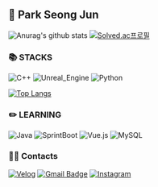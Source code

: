 <h2>👋 Park Seong Jun</h2>

![Anurag's github stats](https://github-readme-stats.vercel.app/api?username=psj98&show_icons=true&theme=radical) 
[![Solved.ac프로필](http://mazassumnida.wtf/api/generate_badge?boj=park98sj)](https://solved.ac/park98sj)
<!-- [![Solved.ac프로필](http://mazassumnida.wtf/api/mini/generate_badge?boj=park98sj)](https://solved.ac/park98sj) -->

<h3>📚 STACKS</h3>

![C++](https://img.shields.io/badge/C++-00599C?style=for-the-badge&logo=Cplusplus&logoColor=white)
![Unreal_Engine](https://img.shields.io/badge/Unreal_Engine-0E1128?style=for-the-badge&logo=UnrealEngine&logoColor=white)
![Python](https://img.shields.io/badge/Python-3776AB?style=for-the-badge&logo=Python&logoColor=white)

[![Top Langs](https://github-readme-stats.vercel.app/api/top-langs/?username=psj98&layout=compact&theme=dracula)](https://github.com/psj98)

<h3>✏️ LEARNING</h3>

![Java](https://img.shields.io/badge/Java-007396.svg?&style=for-the-badge&logo=Java&logoColor=white)
![SprintBoot](https://img.shields.io/badge/SpringBoot-6DB33F?style=for-the-badge&logo=springboot&logoColor=white)
![Vue.js](https://img.shields.io/badge/Vue.js-4FC08D?style=for-the-badge&logo=vue.js&logoColor=white)
![MySQL](https://img.shields.io/badge/mysql-4479A1?style=for-the-badge&logo=mysql&logoColor=white)

<h3>👨‍💻 Contacts</h3>

[![Velog](https://img.shields.io/badge/Velog-20C997?style=flat-square&logo=Velog&logoColor=white&link=https://velog.io/@park98sj)](https://velog.io/@park98sj)
[![Gmail Badge](https://img.shields.io/badge/Gmail-d14836?style=flat-square&logo=Gmail&logoColor=white&link=mailto:park98sj@gmail.com)](mailto:park98sj@gmail.com)
[![Instagram](https://img.shields.io/badge/Instagram-E4405F?style=flat-square&logo=Instagram&logoColor=white&link=https://www.instagram.com/_5eongjun_/)](https://www.instagram.com/_5eongjun_/)

<!-- <h3>👨‍💻 Others</h3> -->




